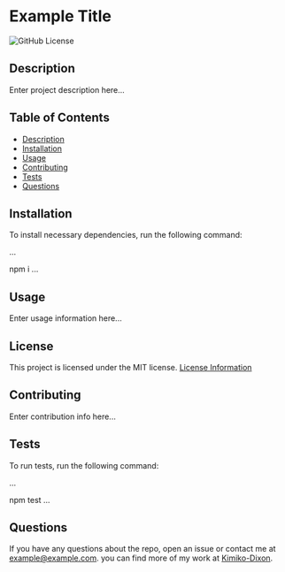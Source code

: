 # Example Title

![GitHub License](https://img.shields.io/badge/License-MIT-yellow.svg)

## Description

Enter project description here...

## Table of Contents

- [Description](#description)
- [Installation](#installation)
- [Usage](#usage)
- [Contributing](#contributing)
- [Tests](#tests)
- [Questions](#questions)

## Installation

To install necessary dependencies, run the following command:

...

npm i
...
## Usage

Enter usage information here...

## License

This project is licensed under the MIT license. [License Information](https://opensource.org/licenses/MIT) 

## Contributing

Enter contribution info here...

## Tests

To run tests, run the following command:

...

npm test
...

## Questions

If you have any questions about the repo, open an issue or contact me at example@example.com. you can find more of my work at
[Kimiko-Dixon](https://github.com/Kimiko-Dixon/).
